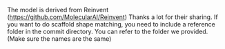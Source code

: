 The model is derived from Reinvent (https://github.com/MolecularAI/Reinvent) Thanks a lot for their sharing.
If you want to do scaffold shape matching, you need to include a reference folder in the commit directory. You can refer to the folder we provided. (Make sure the names are the same)